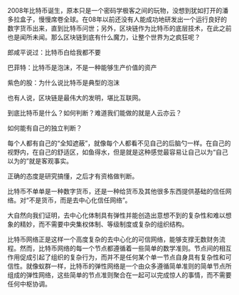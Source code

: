 2008年比特币诞生，原本只是一个密码学极客之间的玩物，没想到犹如打开的潘多拉盒子，慢慢席卷全球。在08年以前还没有人能成功地研发出一个运行良好的数字货币出来，直到比特币问世；另外，区块链作为比特币的底层技术，在此之前也是闻所未闻。那么区块链到底有什么魔力，让整个世界为之疯狂呢？

郎咸平说过：比特币白给我都不要

巴菲特：比特币是泡沫，不是一种能够生产价值的资产

紫色的股：为什么说比特币是典型的泡沫

也有人说，区块链是最伟大的发明，堪比互联网。

到底比特币是什么？如何判断？难道我们能做的就是人云亦云？

如何能有自己的独立判断？

每个人都有自己的“全知遮蔽”，就像每个人都看不见自己的后脑勺一样。在自己的视野内，在自己的舒适区，如鱼得水，但是就是这种感觉最容易让自己以为“自己以为的”就是客观事实。

正确的态度是研究搞懂，之后才有资格做判断。

比特币不单单是一种数字货币，还是一种给货币及其他很多东西提供基础的信任网络。对“不是货币，而是去中心化信任网络”。

大自然向我们证明，去中心化体制具有弹性并能创造出意想不到的复杂性和难以想象的精妙，而不需要中央集权体制、等级制度或复杂的组织结构。

比特币网络正是这样一个高度复杂的去中心化的可信网络，能够支撑无数财务流程。然而，比特币网络的每一个节点都遵循着一些简单的数学准则。节点间的相互作用促成引起了组织的复杂行为，而并不是任何某个单一节点自身具有复杂性和可信性。就像蚁群一样，比特币的弹性网络是一个由众多遵循简单准则的简单节点所组成的弹性网络，这些简单的节点准则聚合在一起可以完成惊人的事情，而不需要任何中枢协调。
